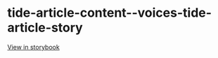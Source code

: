 # tide-article-content--voices-tide-article-story

[View in storybook](https://raw.githack.com/Independent-Digital-News-and-Media-Ltd/indy-pwamp-sb/PR-2296-sb/index.html?path=/story/tide-article-content--voices-tide-article-story)